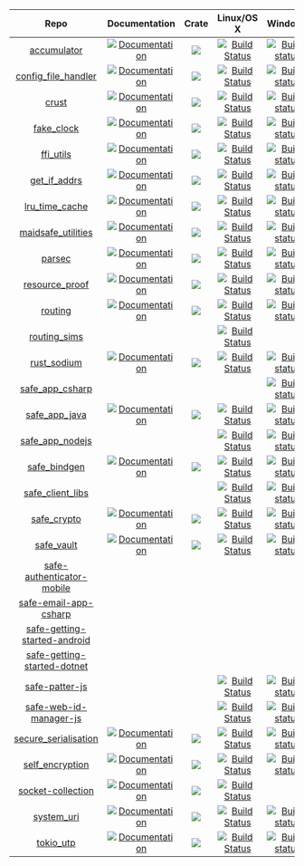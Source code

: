 | Repo                                                                                    | Documentation                                                                                                     | Crate                                                                                                               | Linux/OS X                                                                                                                                             | Windows                                                                                                                                                                                    | Azure                                                                                                                                                                                                    |
|:---------------------------------------------------------------------------------------:|:-----------------------------------------------------------------------------------------------------------------:|:-------------------------------------------------------------------------------------------------------------------:|:------------------------------------------------------------------------------------------------------------------------------------------------------:|:------------------------------------------------------------------------------------------------------------------------------------------------------------------------------------------:|:--------------------------------------------------------------------------------------------------------------------------------------------------------------------------------------------------------:|
| [accumulator](https://github.com/maidsafe/accumulator)                                  | [![Documentation](https://docs.rs/accumulator/badge.svg)](https://docs.rs/accumulator)                            | [![](http://meritbadge.herokuapp.com/accumulator)](https://crates.io/crates/accumulator)                            | [![Build Status](https://travis-ci.com/maidsafe/accumulator.svg?branch=master)](https://travis-ci.com/maidsafe/accumulator)                            | [![Build status](https://ci.appveyor.com/api/projects/status/1imtexgsshnpxnvn/branch/master?svg=true)](https://ci.appveyor.com/project/MaidSafe-QA/accumulator/branch/master)              | [![]()]()                                                                                                                                                                                                |
| [config_file_handler](https://github.com/maidsafe/config_file_handler)                  | [![Documentation](https://docs.rs/config_file_handler/badge.svg)](https://docs.rs/config_file_handler)            | [![](http://meritbadge.herokuapp.com/config_file_handler)](https://crates.io/crates/config_file_handler)            | [![Build Status](https://travis-ci.com/maidsafe/config_file_handler.svg?branch=master)](https://travis-ci.com/maidsafe/config_file_handler)            | [![Build status](https://ci.appveyor.com/api/projects/status/22gb4w9fhvhv3hn4/branch/master?svg=true)](https://ci.appveyor.com/project/MaidSafe-QA/config-file-handler/branch/master)      | [![]()]()                                                                                                                                                                                                |
| [crust](https://github.com/maidsafe/crust)                                              | [![Documentation](https://docs.rs/crust/badge.svg)](https://docs.rs/crust)                                        | [![](http://meritbadge.herokuapp.com/crust)](https://crates.io/crates/crust)                                        | [![Build Status](https://travis-ci.com/maidsafe/crust.svg?branch=master)](https://travis-ci.com/maidsafe/crust)                                        | [![Build status](https://ci.appveyor.com/api/projects/status/ajw6ab26p86jdac4/branch/master?svg=true)](https://ci.appveyor.com/project/MaidSafe-QA/crust/branch/master)                    | [![]()]()                                                                                                                                                                                                |  
| [fake_clock](https://github.com/maidsafe/fake_clock)                                    | [![Documentation](https://docs.rs/fake_clock/badge.svg)](https://docs.rs/fake_clock)                              | [![](http://meritbadge.herokuapp.com/fake_clock)](https://crates.io/crates/fake_clock)                              | [![Build Status](https://travis-ci.com/maidsafe/fake_clock.svg?branch=master)](https://travis-ci.com/maidsafe/fake_clock)                              | [![Build status](https://ci.appveyor.com/api/projects/status/oq5s0j82ykvb52du/branch/master?svg=true)](https://ci.appveyor.com/project/MaidSafe-QA/fake-clock/branch/master)               | [![]()]()                                                                                                                                                                                                |
| [ffi_utils](https://github.com/maidsafe/ffi_utils)                                      | [![Documentation](https://docs.rs/ffi_utils/badge.svg)](https://docs.rs/ffi_utils)                                | [![](http://meritbadge.herokuapp.com/ffi_utils)](https://crates.io/crates/ffi_utils)                                | [![Build Status](https://travis-ci.com/maidsafe/ffi_utils.svg?branch=master)](https://travis-ci.com/maidsafe/ffi_utils)                                | [![Build status](https://ci.appveyor.com/api/projects/status/ex53u3atx6sqm9f2/branch/master?svg=true)](https://ci.appveyor.com/project/MaidSafe-QA/ffi-utils/branch/master)                | [![]()]()                                                                                                                                                                                                |
| [get_if_addrs](https://github.com/maidsafe/get_if_addrs)                                | [![Documentation](https://docs.rs/get_if_addrs/badge.svg)](https://docs.rs/get_if_addrs)                          | [![](http://meritbadge.herokuapp.com/get_if_addrs)](https://crates.io/crates/get_if_addrs)                          | [![Build Status](https://travis-ci.com/maidsafe/get_if_addrs.svg?branch=master)](https://travis-ci.com/maidsafe/get_if_addrs)                          | [![Build status](https://ci.appveyor.com/api/projects/status/77mots4kfaxs3v8g/branch/master?svg=true)](https://ci.appveyor.com/project/MaidSafe-QA/get_if_addrs/branch/master)             | [![]()]()                                                                                                                                                                                                |
| [lru_time_cache](https://github.com/maidsafe/lru_time_cache)                            | [![Documentation](https://docs.rs/lru_time_cache/badge.svg)](https://docs.rs/lru_time_cache)                      | [![](http://meritbadge.herokuapp.com/lru_time_cache)](https://crates.io/crates/lru_time_cache)                      | [![Build Status](https://travis-ci.com/maidsafe/lru_time_cache.svg?branch=master)](https://travis-ci.com/maidsafe/lru_time_cache)                      | [![Build status](https://ci.appveyor.com/api/projects/status/15km1vxtg83qgvb5/branch/master?svg=true)](https://ci.appveyor.com/project/MaidSafe-QA/lru-time-cache/branch/master)           | [![]()]()                                                                                                                                                                                                |
| [maidsafe_utilities](https://github.com/maidsafe/maidsafe_utilities)                    | [![Documentation](https://docs.rs/maidsafe_utilities/badge.svg)](https://docs.rs/maidsafe_utilities)              | [![](http://meritbadge.herokuapp.com/maidsafe_utilities)](https://crates.io/crates/maidsafe_utilities)              | [![Build Status](https://travis-ci.com/maidsafe/maidsafe_utilities.svg?branch=master)](https://travis-ci.com/maidsafe/maidsafe_utilities)              | [![Build status](https://ci.appveyor.com/api/projects/status/f7x8p4y66lwua38t/branch/master?svg=true)](https://ci.appveyor.com/project/MaidSafe-QA/maidsafe-utilities/branch/master)       | [![]()]()                                                                                                                                                                                                |
| [parsec](https://github.com/maidsafe/parsec)                                            | [![Documentation](https://docs.rs/parsec/badge.svg)](https://docs.rs/parsec)                                      | [![](http://meritbadge.herokuapp.com/parsec)](https://crates.io/crates/parsec)                                      | [![Build Status](https://travis-ci.com/maidsafe/parsec.svg?branch=master)](https://travis-ci.com/maidsafe/parsec)                                      | [![Build status](https://ci.appveyor.com/api/projects/status/1wmc7pj8fx77lywy/branch/master?svg=true)](https://ci.appveyor.com/project/MaidSafe-QA/parsec/branch/master)                   | [![]()]()                                                                                                                                                                                                |                             
| [resource_proof](https://github.com/maidsafe/resource_proof)                            | [![Documentation](https://docs.rs/resource_proof/badge.svg)](https://docs.rs/resource_proof)                      | [![](http://meritbadge.herokuapp.com/resource_proof)](https://crates.io/crates/resource_proof)                      | [![Build Status](https://travis-ci.com/maidsafe/resource_proof.svg?branch=master)](https://travis-ci.com/maidsafe/resource_proof)                      | [![Build status](https://ci.appveyor.com/api/projects/status/yurq5amiwiunlv7w/branch/master?svg=true)](https://ci.appveyor.com/project/MaidSafe-QA/resource_proof/branch/master)           | [![]()]()                                                                                                                                                                                                |
| [routing](https://github.com/maidsafe/routing)                                          | [![Documentation](https://docs.rs/routing/badge.svg)](https://docs.rs/routing)                                    | [![](http://meritbadge.herokuapp.com/routing)](https://crates.io/crates/routing)                                    | [![Build Status](https://travis-ci.com/maidsafe/routing.svg?branch=master)](https://travis-ci.com/maidsafe/routing)                                    | [![Build status](https://ci.appveyor.com/api/projects/status/2w1joqd2h64o4xrh/branch/master?svg=true)](https://ci.appveyor.com/project/MaidSafe-QA/routing/branch/master)                  | [![]()]()                                                                                                                                                                                                |
| [routing_sims](https://github.com/maidsafe/routing_sims)                                | [![]()]()                                                                                                         | [![]()]()                                                                                                           | [![Build Status](https://travis-ci.com/maidsafe/routing_sims.svg?branch=master)](https://travis-ci.com/maidsafe/routing_sims)                          | [![]()]()                                                                                                                                                                                  | [![]()]()                                                                                                                                                                                                |
| [rust_sodium](https://github.com/maidsafe/rust_sodium)                                  | [![Documentation](https://docs.rs/rust_sodium/badge.svg)](https://docs.rs/rust_sodium)                            | [![](http://meritbadge.herokuapp.com/rust_sodium)](https://crates.io/crates/rust_sodium)                            | [![Build Status](https://travis-ci.com/maidsafe/rust_sodium.svg?branch=master)](https://travis-ci.com/maidsafe/rust_sodium)                            | [![Build status](https://ci.appveyor.com/api/projects/status/kkgtqnx263xgk0c3/branch/master?svg=true)](https://ci.appveyor.com/project/MaidSafe-QA/rust-sodium/branch/master)              | [![]()]()                                                                                                                                                                                                |
| [safe_app_csharp](https://github.com/maidsafe/safe_app_csharp)                          | [![]()]()                                                                                                         | [![]()]()                                                                                                           | [![]()]()                                                                                                                                              | [![Build status](https://ci.appveyor.com/api/projects/status/x3m722rvosw2coao/branch/master?svg=true)](https://ci.appveyor.com/project/MaidSafe-QA/safe_app_csharp/branch/master)          | [![Azure Pipelines](https://dev.azure.com/maidsafe/SafeApp/_apis/build/status/SafeApp-Mobile-CI)](https://dev.azure.com/maidsafe/SafeApp/_build/latest?definitionId=7)                                   |
| [safe_app_java](https://github.com/maidsafe/safe_app_java)                              | [![Documentation](https://docs.rs/safe_app_java/badge.svg)](https://docs.rs/safe_app_java)                        | [![](http://meritbadge.herokuapp.com/safe_app_java)](https://crates.io/crates/safe_app_java)                        | [![Build Status](https://travis-ci.com/maidsafe/safe_app_java.svg?branch=master)](https://travis-ci.com/maidsafe/safe_app_java)                        | [![Build status](https://ci.appveyor.com/api/projects/status/p5lhhkuq8kki3m0q/branch/master?svg=true)](https://ci.appveyor.com/project/MaidSafe-QA/safe_app_java/branch/master)            | [![]()]()                                                                                                                                                                                                |
| [safe_app_nodejs](https://github.com/maidsafe/safe_app_nodejs)                          | [![]()]()                                                                                                         | [![]()]()                                                                                                           | [![Build Status](https://travis-ci.com/maidsafe/safe_app_nodejs.svg?branch=master)](https://travis-ci.com/maidsafe/safe_app_nodejs)                    | [![Build status](https://ci.appveyor.com/api/projects/status/efktyecwydxrhs5d/branch/master?svg=true)](https://ci.appveyor.com/project/MaidSafe-QA/safe_app_nodejs/branch/master)          | [![]()]()                                                                                                                                                                                                |
| [safe_bindgen](https://github.com/maidsafe/safe_bindgen)                                | [![Documentation](https://docs.rs/safe_bindgen/badge.svg)](https://docs.rs/safe_bindgen)                          | [![](http://meritbadge.herokuapp.com/safe_bindgen)](https://crates.io/crates/safe_bindgen)                          | [![Build Status](https://travis-ci.com/maidsafe/safe_bindgen.svg?branch=master)](https://travis-ci.com/maidsafe/safe_bindgen)                          | [![Build status](https://ci.appveyor.com/api/projects/status/xaw7llq8lg8s2e53/branch/master?svg=true)](https://ci.appveyor.com/project/MaidSafe-QA/safe_bindgen/branch/master)             | [![]()]()                                                                                                                                                                                                |
| [safe_client_libs](https://github.com/maidsafe/safe_client_libs)                        | [![]()]()                                                                                                         | [![]()]()                                                                                                           | [![Build Status](https://travis-ci.com/maidsafe/safe_client_libs.svg?branch=master)](https://travis-ci.com/maidsafe/safe_client_libs)                  | [![Build status](https://ci.appveyor.com/api/projects/status/c61jthx04us5j57j/branch/master?svg=true)](https://ci.appveyor.com/project/MaidSafe-QA/safe-client-libs/branch/master)         | [![]()]()                                                                                                                                                                                                |
| [safe_crypto](https://github.com/maidsafe/safe_crypto)                                  | [![Documentation](https://docs.rs/safe_crypto/badge.svg)](https://docs.rs/safe_crypto)                            | [![](http://meritbadge.herokuapp.com/safe_crypto)](https://crates.io/crates/safe_crypto)                            | [![Build Status](https://travis-ci.com/maidsafe/safe_crypto.svg?branch=master)](https://travis-ci.com/maidsafe/safe_crypto)                            | [![Build status](https://ci.appveyor.com/api/projects/status/j4a723xbky00blt6/branch/master?svg=true)](https://ci.appveyor.com/project/MaidSafe-QA/safe-crypto/branch/master)              | [![]()]()                                                                                                                                                                                                |
| [safe_vault](https://github.com/maidsafe/safe_vault)                                    | [![Documentation](https://docs.rs/safe_vault/badge.svg)](https://docs.rs/safe_vault)                              | [![](http://meritbadge.herokuapp.com/safe_vault)](https://crates.io/crates/safe_vault)                              | [![Build Status](https://travis-ci.com/maidsafe/safe_vault.svg?branch=master)](https://travis-ci.com/maidsafe/safe_vault)                              | [![Build status](https://ci.appveyor.com/api/projects/status/ohu678c6ufw8b2bn/branch/master?svg=true)](https://ci.appveyor.com/project/MaidSafe-QA/safe-vault/branch/master)               | [![]()]()                                                                                                                                                                                                |
| [safe-authenticator-mobile](https://github.com/maidsafe/safe-authenticator-mobile)      | [![]()]()                                                                                                         | [![]()]()                                                                                                           | [![]()]()                                                                                                                                              | [![]()]()                                                                                                                                                                                  | [![Azure Pipelines](https://dev.azure.com/maidsafe/SafeAuthenticator/_apis/build/status/SafeAuthenticator)](https://dev.azure.com/maidsafe/SafeAuthenticator/_build/latest?definitionId=1                |
| [safe-email-app-csharp](https://github.com/maidsafe/safe-email-app-csharp)              | [![]()]()                                                                                                         | [![]()]()                                                                                                           | [![]()]()                                                                                                                                              | [![]()]()                                                                                                                                                                                  | [![Azure Pipelines](https://dev.azure.com/maidsafe/Safe%20Email%20App/_apis/build/status/Safe%20Email%20App-CI)](https://dev.azure.com/maidsafe/Safe%20Email%20App/_build/latest?definitionId=8)         |
| [safe-getting-started-android](https://github.com/maidsafe/safe-getting-started-android)| [![]()]()                                                                                                         | [![]()]()                                                                                                           | [![]()]()                                                                                                                                              | [![]()]()                                                                                                                                                                                  | [![]()]()                                                                                                                                                                                                |
| [safe-getting-started-dotnet](https://github.com/maidsafe/safe-getting-started-dotnet)  | [![]()]()                                                                                                         | [![]()]()                                                                                                           | [![]()]()                                                                                                                                              | [![]()]()                                                                                                                                                                                  | [![Azure Pipelines](https://dev.azure.com/maidsafe/DevHub%20Example/_apis/build/status/DevHub%20Example-.NET%20Desktop-CI)](https://dev.azure.com/maidsafe/DevHub%20Example/_build/latest?definitionId=5)|
| [safe-patter-js](https://github.com/maidsafe/safe-patter-js)                            | [![]()]()                                                                                                         | [![]()]()                                                                                                           | [![Build Status](https://travis-ci.com/maidsafe/safe-patter-js.svg?branch=master)](https://travis-ci.com/maidsafe/safe-patter-js)                      | [![Build status](https://ci.appveyor.com/api/projects/status/u2w8g9s58okjit9q/branch/master?svg=true)](https://ci.appveyor.com/project/MaidSafe-QA/safe-patter-js/branch/master)           | [![]()]()                                                                                                                                                                                                |
| [safe-web-id-manager-js](https://github.com/maidsafe/safe-web-id-manager-js)            | [![]()]()                                                                                                         | [![]()]()                                                                                                           | [![Build Status](https://travis-ci.com/maidsafe/safe-web-id-manager-js.svg?branch=master)](https://travis-ci.com/maidsafe/safe-web-id-manager-js)      | [![Build status](https://ci.appveyor.com/api/projects/status/vyq74b658589wsva/branch/master?svg=true)](https://ci.appveyor.com/project/MaidSafe-QA/safe-web-id-manager-js/branch/master)   | [![]()]()                                                                                                                                                                                                |
| [secure_serialisation](https://github.com/maidsafe/secure_serialisation)                | [![Documentation](https://docs.rs/secure_serialisation/badge.svg)](https://docs.rs/secure_serialisation)          | [![](http://meritbadge.herokuapp.com/secure_serialisation)](https://crates.io/crates/secure_serialisation)          | [![Build Status](https://travis-ci.com/maidsafe/secure_serialisation.svg?branch=master)](https://travis-ci.com/maidsafe/secure_serialisation)          | [![Build status](https://ci.appveyor.com/api/projects/status/fw4t0s9dkipefjuy/branch/master?svg=true)](https://ci.appveyor.com/project/MaidSafe-QA/secure-serialisation/branch/master)     | [![]()]()                                                                                                                                                                                                | 
| [self_encryption](https://github.com/maidsafe/self_encryption)                          | [![Documentation](https://docs.rs/self_encryption/badge.svg)](https://docs.rs/self_encryption)                    | [![](http://meritbadge.herokuapp.com/self_encryption)](https://crates.io/crates/self_encryption)                    | [![Build Status](https://travis-ci.com/maidsafe/self_encryption.svg?branch=master)](https://travis-ci.com/maidsafe/self_encryption)                    | [![Build status](https://ci.appveyor.com/api/projects/status/htljxqrosx1i237s/branch/master?svg=true)](https://ci.appveyor.com/project/MaidSafe-QA/self-encryption/branch/master)          | [![]()]()                                                                                                                                                                                                |
| [socket-collection](https://github.com/maidsafe/socket-collection)                      | [![Documentation](https://docs.rs/socket-collection/badge.svg)](https://docs.rs/socket-collection)                | [![](http://meritbadge.herokuapp.com/socket-collection)](https://crates.io/crates/socket-collection)                | [![Build Status](https://travis-ci.com/maidsafe/socket-collection.svg?branch=master)](https://travis-ci.com/maidsafe/socket-collection)                | [![]()]()                                                                                                                                                                                  | [![]()]()                                                                                                                                                                                                | 
| [system_uri](https://github.com/maidsafe/system_uri)                                    | [![Documentation](https://docs.rs/system_uri/badge.svg)](https://docs.rs/system_uri)                              | [![](http://meritbadge.herokuapp.com/system_uri)](https://crates.io/crates/system_uri)                              | [![Build Status](https://travis-ci.com/maidsafe/system_uri.svg?branch=master)](https://travis-ci.com/maidsafe/system_uri)                              | [![Build status](https://ci.appveyor.com/api/projects/status/qpnwete63eakcipn/branch/master?svg=true)](https://ci.appveyor.com/project/MaidSafe-QA/system-uri/branch/master)               | [![]()]()                                                                                                                                                                                                |
| [tokio_utp](https://github.com/maidsafe/tokio_utp)                                      | [![Documentation](https://docs.rs/tokio-utp/badge.svg)](https://docs.rs/tokio-utp)                                | [![](http://meritbadge.herokuapp.com/tokio-utp)](https://crates.io/crates/tokio-utp)                                | [![Build Status](https://travis-ci.com/maidsafe/tokio_utp.svg?branch=master)](https://travis-ci.com/maidsafe/tokio_utp)                                | [![Build status](https://ci.appveyor.com/api/projects/status/wk7vqat3xhly1ny1/branch/master?svg=true)](https://ci.appveyor.com/project/MaidSafe-QA/tokio-utp/branch/master)                | [![]()]()                                                                                                                                                                                                |
